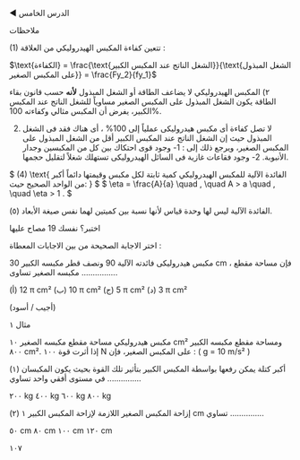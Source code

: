◀ الدرس الخامس <!-- marginalia, from page 0 (l=0.100,t=0.065,r=0.254,b=0.087), with ID 2d634aeb-66bd-4a30-8d0b-d79746ff613f -->

ملاحظات

(1) تتعين كفاءة المكبس الهيدروليكي من العلاقة :

$\text{الكفاءة} = \frac{\text{الشغل الناتج عند المكبس الكبير}}{\text{الشغل المبذول على المكبس الصغير}} = \frac{Fy_2}{fy_1}$ <!-- text, from page 0 (l=0.477,t=0.098,r=0.946,b=0.197), with ID c64bfa40-1741-4e85-8c9d-6ef9488cc376 -->

٢) المكبس الهيدروليكي لا يضاعف الطاقة أو الشغل المبذول **لأنه** حسب قانون بقاء الطاقة يكون الشغل المبذول على المكبس الصغير مساوياً للشغل الناتج عند المكبس الكبير، يفرض أن المكبس مثالي وكفاءته 100%. <!-- text, from page 0 (l=0.080,t=0.206,r=0.910,b=0.262), with ID a3359e5a-549e-484b-aec7-38b308faa899 -->

2) لا تصل كفاءة أى مكبس هيدروليكى عملياً إلى 100% ، أى هناك فقد فى الشغل المبذول حيث إن الشغل الناتج عند المكبس الكبير أقل من الشغل المبذول على المكبس الصغير، ويرجع ذلك إلى :
1- وجود قوى احتكاك بين كل من المكبسين وجدار الأنبوبة.
2- وجود فقاعات غازية فى السائل الهيدروليكى تستهلك شغلاً لتقليل حجمها. <!-- text, from page 0 (l=0.080,t=0.269,r=0.909,b=0.369), with ID 4c76cc88-ac4a-436e-be03-8b685247ee3a -->

$ (4) \text{ الفائدة الآلية للمكبس الهيدروليكي كمية ثابتة لكل مكبس وقيمتها دائماً أكبر من الواحد الصحيح حيث: } $
$ \eta = \frac{A}{a} \quad , \quad A > a \quad , \quad \eta > 1 . $ <!-- text, from page 0 (l=0.080,t=0.380,r=0.908,b=0.434), with ID 53e748c3-f7bb-4373-b351-b38f3b3fed2e -->

(٥) الفائدة الآلية ليس لها وحدة قياس لأنها نسبة بين كميتين لهما نفس صيغة الأبعاد. <!-- text, from page 0 (l=0.251,t=0.443,r=0.910,b=0.472), with ID 397a1537-e9ca-456a-b97d-7c31668f4e1f -->

اختبر؟ نفسك  19
مصاح عليها <!-- text, from page 0 (l=0.067,t=0.494,r=0.657,b=0.540), with ID 4af7b7a8-cbc7-418c-a469-cb18c83707c6 -->

اختر الاجابة الصحيحة من بين الاجابات المعطاة :

مكبس هيدروليكى فائدته الآلية 90 ونصف قطر مكبسه الكبير 30 cm ، فإن مساحة مقطع مكبسه الصغير تساوى ................

(أ)  12 π cm²      (ب) 10 π cm²      (ج) 5 π cm²      (د) 3 π cm²

(أجيب / أسود) <!-- text, from page 0 (l=0.063,t=0.540,r=0.935,b=0.645), with ID 04af8235-36de-4197-9cc6-9ceec0a546f7 -->

مثال ١

مكبس هيدروليكي مساحة مقطع مكبسه الصغير ١٠ cm² ومساحة مقطع مكبسه الكبير ٨٠٠ cm². إذا أثرت قوة ١٠٠ N على المكبس الصغير، فإن :
( g = 10 m/s² )

(١) أكبر كتلة يمكن رفعها بواسطة المكبس الكبير بتأثير تلك القوة بحيث يكون المكبسان في مستوى أفقي واحد تساوي ...............

٢٠٠ kg  ٤٠٠ kg  ٦٠٠ kg  ٨٠٠ kg

(٢) إزاحة المكبس الصغير اللازمة لإزاحة المكبس الكبير ١ cm تساوي ...............

٥٠ cm  ٨٠ cm  ١٠٠ cm  ١٢٠ cm <!-- text, from page 0 (l=0.069,t=0.671,r=0.935,b=0.923), with ID 5511b9af-2af0-4422-b96b-87b34eb7d31b -->

١٠٧ <!-- marginalia, from page 0 (l=0.071,t=0.932,r=0.126,b=0.961), with ID 77bddd33-9281-40d5-82dd-b176d1472df6 -->